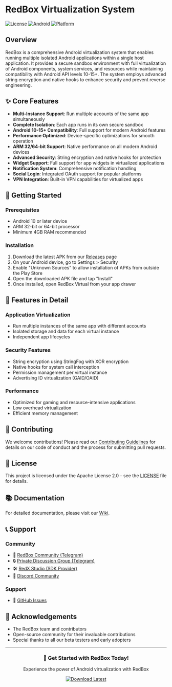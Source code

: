 # RedBox Virtualization System

[![License](https://img.shields.io/badge/License-Apache%202.0-blue.svg)](https://opensource.org/licenses/Apache-2.0)
[![Android](https://img.shields.io/badge/Android-10%2B-brightgreen)](https://www.android.com/)
[![Platform](https://img.shields.io/badge/Platform-ARM%2032%2F64-bit-important)]()

## Overview

RedBox is a comprehensive Android virtualization system that enables running multiple isolated Android applications within a single host application. It provides a secure sandbox environment with full virtualization of Android components, system services, and resources while maintaining compatibility with Android API levels 10-15+. The system employs advanced string encryption and native hooks to enhance security and prevent reverse engineering.

## ✨ Core Features

- **Multi-Instance Support**: Run multiple accounts of the same app simultaneously
- **Complete Isolation**: Each app runs in its own secure sandbox
- **Android 10-15+ Compatibility**: Full support for modern Android features
- **Performance Optimized**: Device-specific optimizations for smooth operation
- **ARM 32/64-bit Support**: Native performance on all modern Android devices
- **Advanced Security**: String encryption and native hooks for protection
- **Widget Support**: Full support for app widgets in virtualized applications
- **Notification System**: Comprehensive notification handling
- **Social Login**: Integrated OAuth support for popular platforms
- **VPN Integration**: Built-in VPN capabilities for virtualized apps

## 🚀 Getting Started

### Prerequisites
- Android 10 or later device
- ARM 32-bit or 64-bit processor
- Minimum 4GB RAM recommended

### Installation

1. Download the latest APK from our [Releases](https://github.com/redzonerror/RedBox-Virtual/releases) page
2. On your Android device, go to Settings > Security
3. Enable "Unknown Sources" to allow installation of APKs from outside the Play Store
4. Open the downloaded APK file and tap "Install"
5. Once installed, open RedBox Virtual from your app drawer

## 📱 Features in Detail

### Application Virtualization
- Run multiple instances of the same app with different accounts
- Isolated storage and data for each virtual instance
- Independent app lifecycles

### Security Features
- String encryption using StringFog with XOR encryption
- Native hooks for system call interception
- Permission management per virtual instance
- Advertising ID virtualization (GAID/OAID)

### Performance
- Optimized for gaming and resource-intensive applications
- Low overhead virtualization
- Efficient memory management

## 🤝 Contributing

We welcome contributions! Please read our [Contributing Guidelines](CONTRIBUTING.md) for details on our code of conduct and the process for submitting pull requests.

## 📄 License

This project is licensed under the Apache License 2.0 - see the [LICENSE](LICENSE) file for details.

## 📚 Documentation

For detailed documentation, please visit our [Wiki](https://github.com/redzonerror/RedBox-Virtual/wiki).

## 📞 Support

### Community
- 💬 [RedBox Community (Telegram)](https://t.me/c/2601447276/2)
- 🔒 [Private Discussion Group (Telegram)](https://t.me/+Q5tzhnw-IwM3YzJl)
- 🛠️ [RedX Studio (SDK Provider)](https://t.me/RedXStudioOfficial)
- 💬 [Discord Community](https://discord.gg/xBtmdXhg)

### Support
- 📝 [GitHub Issues](https://github.com/redzonerror/RedBox-Virtual/issues)

## 🙏 Acknowledgements

- The RedBox team and contributors
- Open-source community for their invaluable contributions
- Special thanks to all our beta testers and early adopters

---

<div align="center">
  <h3>🚀 Get Started with RedBox Today!</h3>
  <p>Experience the power of Android virtualization with RedBox</p>
  <a href="https://github.com/redzonerror/RedBox-Virtual/releases/latest">
    <img src="https://img.shields.io/badge/Download-Latest-brightgreen?style=for-the-badge" alt="Download Latest">
  </a>
</div>
